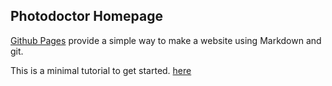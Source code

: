 ## Photodoctor Homepage

[Github Pages](https://pages.github.com) provide a simple way to make a
website using Markdown and git.

This is a minimal tutorial to get started. [here](https://kbroman.org/simple_site)
